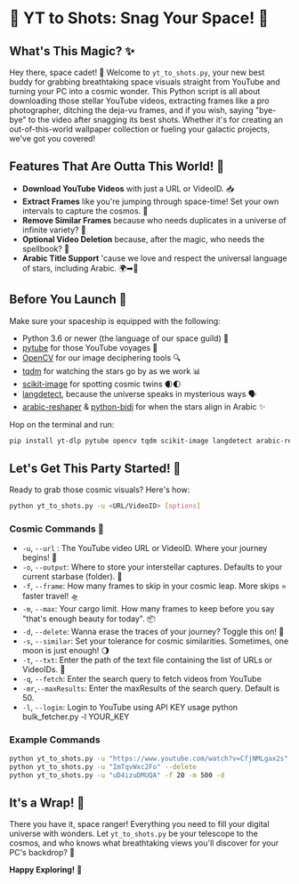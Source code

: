 # 🌟 YT to Shots: Snag Your Space! 🚀

## What's This Magic? ✨

Hey there, space cadet! 🌌 Welcome to `yt_to_shots.py`, your new best buddy for grabbing breathtaking space visuals straight from YouTube and turning your PC into a cosmic wonder. This Python script is all about downloading those stellar YouTube videos, extracting frames like a pro photographer, ditching the deja-vu frames, and if you wish, saying "bye-bye" to the video after snagging its best shots. Whether it's for creating an out-of-this-world wallpaper collection or fueling your galactic projects, we've got you covered!

## Features That Are Outta This World! 🌠

- **Download YouTube Videos** with just a URL or VideoID. 📥
- **Extract Frames** like you're jumping through space-time! Set your own intervals to capture the cosmos. 📸
- **Remove Similar Frames** because who needs duplicates in a universe of infinite variety? 🔄
- **Optional Video Deletion** because, after the magic, who needs the spellbook? 🚮
- **Arabic Title Support** 'cause we love and respect the universal language of stars, including Arabic. 🌍➡🌌

## Before You Launch 🚀

Make sure your spaceship is equipped with the following:

- Python 3.6 or newer (the language of our space guild) 🐍
- [pytube](https://pytube.io/en/latest/user/install.html) for those YouTube voyages 🎥
- [OpenCV](https://opencv.org/) for our image deciphering tools 🔍
- [tqdm](https://tqdm.github.io/) for watching the stars go by as we work 📊
- [scikit-image](https://scikit-image.org/) for spotting cosmic twins 🌒🌓
- [langdetect](https://pypi.org/project/langdetect/), because the universe speaks in mysterious ways 🗣️
- [arabic-reshaper](https://pypi.org/project/arabic-reshaper/) & [python-bidi](https://pypi.org/project/python-bidi/) for when the stars align in Arabic ✨

Hop on the terminal and run:

```sh
pip install yt-dlp pytube opencv tqdm scikit-image langdetect arabic-reshaper python-bidi
```

## Let's Get This Party Started! 🎉

Ready to grab those cosmic visuals? Here's how:

```sh
python yt_to_shots.py -u <URL/VideoID> [options]
```

### Cosmic Commands 🌙

- `-u`, `--url` : The YouTube video URL or VideoID. Where your journey begins! 🚀
- `-o`, `--output`: Where to store your interstellar captures. Defaults to your current starbase (folder). 📁
- `-f`, `--frame`: How many frames to skip in your cosmic leap. More skips = faster travel! 🛸
- `-m`, `--max`: Your cargo limit. How many frames to keep before you say "that's enough beauty for today". 📦
- `-d`, `--delete`: Wanna erase the traces of your journey? Toggle this on! 🧹
- `-s`, `--similar`: Set your tolerance for cosmic similarities. Sometimes, one moon is just enough! 🌖
- `-t`, `--txt`: Enter the path of the text file containing the list of URLs or VideoIDs. 📄
- `-q`, `--fetch`:  Enter the search query to fetch videos from YouTube
- `-mr`,`--maxResults`: Enter the maxResults of the search query. Default is 50.
- `-l`, `--login`: Login to YouTube using API KEY usage python bulk_fetcher.py -l YOUR_KEY

### Example Commands

```sh
python yt_to_shots.py -u "https://www.youtube.com/watch?v=CfjNMLgax2s" -o "GalaxyPics" -f 100 -m 500 -d 
python yt_to_shots.py -u "ImTqvWxc2Fo" --delete 
python yt_to_shots.py -u "uD4izuDMUQA" -f 20 -m 500 -d 

```

## It's a Wrap! 🌈

There you have it, space ranger! Everything you need to fill your digital universe with wonders. Let `yt_to_shots.py` be your telescope to the cosmos, and who knows what breathtaking views you'll discover for your PC's backdrop? 🌠

**Happy Exploring!** 🌟
